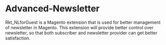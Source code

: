 Advanced-Newsletter
===================

Rkt_NLforGuest is a Magento extension that is used for better management of newsletter in Magento. This extension will provide better control over newsletter, so that both subscriber and newsletter provider can get better satisfaction.
